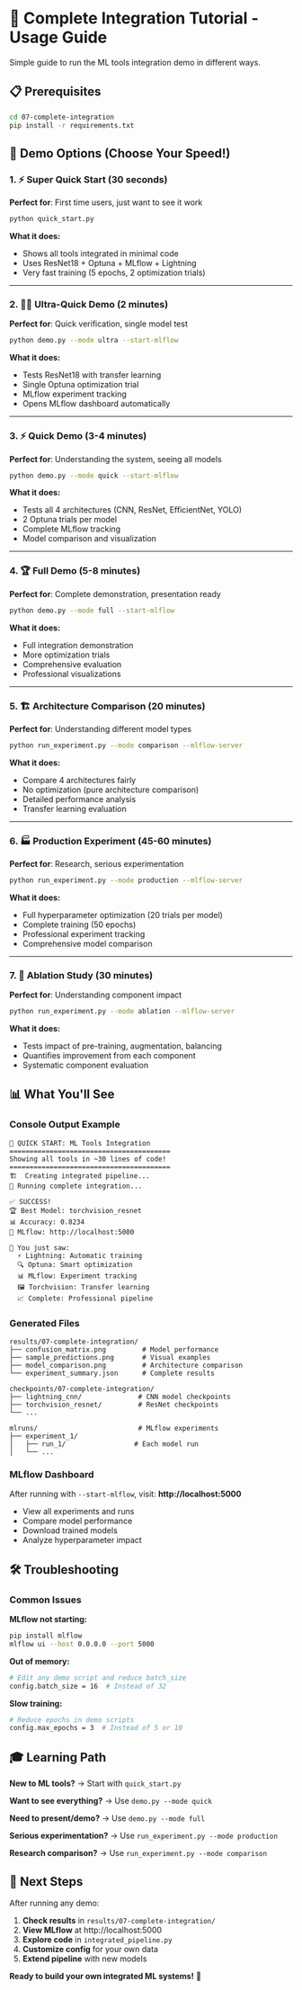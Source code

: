 # 🚀 Complete Integration Tutorial - Usage Guide

Simple guide to run the ML tools integration demo in different ways.

## 📋 Prerequisites

```bash
cd 07-complete-integration
pip install -r requirements.txt
```

## 🎯 Demo Options (Choose Your Speed!)

### 1. ⚡ **Super Quick Start** (30 seconds)

**Perfect for**: First time users, just want to see it work

```bash
python quick_start.py
```

**What it does:**

- Shows all tools integrated in minimal code
- Uses ResNet18 + Optuna + MLflow + Lightning
- Very fast training (5 epochs, 2 optimization trials)

---

### 2. 🏃‍♂️ **Ultra-Quick Demo** (2 minutes)

**Perfect for**: Quick verification, single model test

```bash
python demo.py --mode ultra --start-mlflow
```

**What it does:**

- Tests ResNet18 with transfer learning
- Single Optuna optimization trial
- MLflow experiment tracking
- Opens MLflow dashboard automatically

---

### 3. ⚡ **Quick Demo** (3-4 minutes)

**Perfect for**: Understanding the system, seeing all models

```bash
python demo.py --mode quick --start-mlflow
```

**What it does:**

- Tests all 4 architectures (CNN, ResNet, EfficientNet, YOLO)
- 2 Optuna trials per model
- Complete MLflow tracking
- Model comparison and visualization

---

### 4. 🏆 **Full Demo** (5-8 minutes)

**Perfect for**: Complete demonstration, presentation ready

```bash
python demo.py --mode full --start-mlflow
```

**What it does:**

- Full integration demonstration
- More optimization trials
- Comprehensive evaluation
- Professional visualizations

---

### 5. 🏗️ **Architecture Comparison** (20 minutes)

**Perfect for**: Understanding different model types

```bash
python run_experiment.py --mode comparison --mlflow-server
```

**What it does:**

- Compare 4 architectures fairly
- No optimization (pure architecture comparison)
- Detailed performance analysis
- Transfer learning evaluation

---

### 6. 🏭 **Production Experiment** (45-60 minutes)

**Perfect for**: Research, serious experimentation

```bash
python run_experiment.py --mode production --mlflow-server
```

**What it does:**

- Full hyperparameter optimization (20 trials per model)
- Complete training (50 epochs)
- Professional experiment tracking
- Comprehensive model comparison

---

### 7. 🔬 **Ablation Study** (30 minutes)

**Perfect for**: Understanding component impact

```bash
python run_experiment.py --mode ablation --mlflow-server
```

**What it does:**

- Tests impact of pre-training, augmentation, balancing
- Quantifies improvement from each component
- Systematic component evaluation

## 📊 What You'll See

### Console Output Example

```
🚀 QUICK START: ML Tools Integration
========================================
Showing all tools in ~30 lines of code!
========================================
🏗️  Creating integrated pipeline...
🎯 Running complete integration...

✅ SUCCESS!
🏆 Best Model: torchvision_resnet
📊 Accuracy: 0.8234
🔗 MLflow: http://localhost:5000

🎉 You just saw:
  ⚡ Lightning: Automatic training
  🔍 Optuna: Smart optimization
  📊 MLflow: Experiment tracking
  🖼️ Torchvision: Transfer learning
  📈 Complete: Professional pipeline
```

### Generated Files

```
results/07-complete-integration/
├── confusion_matrix.png         # Model performance
├── sample_predictions.png       # Visual examples
├── model_comparison.png         # Architecture comparison
└── experiment_summary.json      # Complete results

checkpoints/07-complete-integration/
├── lightning_cnn/              # CNN model checkpoints
├── torchvision_resnet/         # ResNet checkpoints
└── ...

mlruns/                         # MLflow experiments
├── experiment_1/
│   ├── run_1/                 # Each model run
│   └── ...
```

### MLflow Dashboard

After running with `--start-mlflow`, visit: **http://localhost:5000**

- View all experiments and runs
- Compare model performance
- Download trained models
- Analyze hyperparameter impact

## 🛠️ Troubleshooting

### Common Issues

**MLflow not starting:**

```bash
pip install mlflow
mlflow ui --host 0.0.0.0 --port 5000
```

**Out of memory:**

```bash
# Edit any demo script and reduce batch_size
config.batch_size = 16  # Instead of 32
```

**Slow training:**

```bash
# Reduce epochs in demo scripts
config.max_epochs = 3  # Instead of 5 or 10
```

## 🎓 Learning Path

**New to ML tools?** → Start with `quick_start.py`

**Want to see everything?** → Use `demo.py --mode quick`

**Need to present/demo?** → Use `demo.py --mode full`

**Serious experimentation?** → Use `run_experiment.py --mode production`

**Research comparison?** → Use `run_experiment.py --mode comparison`

## 🚀 Next Steps

After running any demo:

1. **Check results** in `results/07-complete-integration/`
2. **View MLflow** at http://localhost:5000
3. **Explore code** in `integrated_pipeline.py`
4. **Customize config** for your own data
5. **Extend pipeline** with new models

**Ready to build your own integrated ML systems!** 🎉
